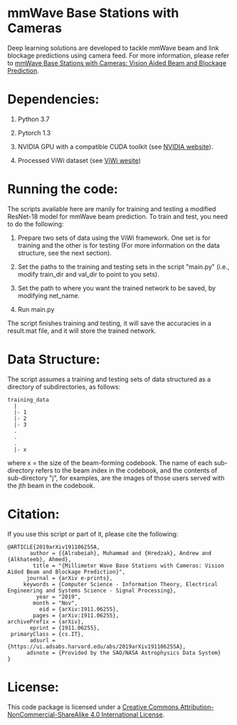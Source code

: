 # mmWave Base Stations with Cameras
Deep learning solutions are developed to tackle mmWave beam and link blockage predictions using camera feed. For more information, please refer to [mmWave Base Stations with Cameras: Vision Aided Beam and Blockage Prediction](https://arxiv.org/abs/1911.06255).

# Dependencies:
1) Python 3.7 

2) Pytorch 1.3

3) NVIDIA GPU with a compatible CUDA toolkit (see [NVIDIA website](https://developer.nvidia.com/cuda-toolkit)).

4) Processed ViWi dataset (see [ViWi wesite](https://viwi-dataset.net/))

# Running the code:
The scripts available here are manily for training and testing a modified ResNet-18 model for mmWave beam prediction. To train and test, you need to do the following:

1) Prepare two sets of data using the ViWi framework. One set is for training and the other is for testing (For more information on the data structure, see the next section).

2) Set the paths to the training and testing sets in the script "main.py" (i.e., modify train_dir and val_dir to point to you sets).

3) Set the path to where you want the trained network to be saved, by modifying net_name.

5) Run main.py

The script finishes training and testing, it will save the accuracies in a result.mat file, and it will store the trained network.

# Data Structure:
The script assumes a training and testing sets of data structured as a directory of subdirectories, as follows:
```
training_data
  |
  |- 1
  |- 2
  |- 3
  .
  .
  .
  |- x
 ```
where x = the size of the beam-forming codebook. The name of each sub-directory refers to the beam index in the codebook, and the contents of sub-directory "j", for examples, are the images of those users served with the jth beam in the codebook.

# Citation:
If you use this script or part of it, please cite the following:
```
@ARTICLE{2019arXiv191106255A,
       author = {{Alrabeiah}, Muhammad and {Hredzak}, Andrew and {Alkhateeb}, Ahmed},
        title = "{Millimeter Wave Base Stations with Cameras: Vision Aided Beam and Blockage Prediction}",
      journal = {arXiv e-prints},
     keywords = {Computer Science - Information Theory, Electrical Engineering and Systems Science - Signal Processing},
         year = "2019",
        month = "Nov",
          eid = {arXiv:1911.06255},
        pages = {arXiv:1911.06255},
archivePrefix = {arXiv},
       eprint = {1911.06255},
 primaryClass = {cs.IT},
       adsurl = {https://ui.adsabs.harvard.edu/abs/2019arXiv191106255A},
      adsnote = {Provided by the SAO/NASA Astrophysics Data System}
}

```
# License:
This code package is licensed under a [Creative Commons Attribution-NonCommercial-ShareAlike 4.0 International License](https://creativecommons.org/licenses/by-nc-sa/4.0/).
